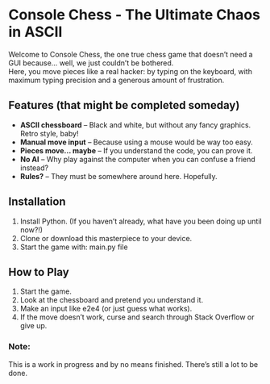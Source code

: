 # Console Chess - The Ultimate Chaos in ASCII

Welcome to Console Chess, the one true chess game that doesn’t need a GUI because… well, we just couldn’t be bothered.  
Here, you move pieces like a real hacker: by typing on the keyboard, with maximum typing precision and a generous amount of frustration.

## Features (that might be completed someday)
- **ASCII chessboard** – Black and white, but without any fancy graphics. Retro style, baby!  
- **Manual move input** – Because using a mouse would be way too easy.  
- **Pieces move... maybe** – If you understand the code, you can prove it.  
- **No AI** – Why play against the computer when you can confuse a friend instead?  
- **Rules?** – They must be somewhere around here. Hopefully.

## Installation
1. Install Python. (If you haven’t already, what have you been doing up until now?!)
2. Clone or download this masterpiece to your device.
3. Start the game with: main.py file
   
## How to Play
1. Start the game.
2. Look at the chessboard and pretend you understand it.
3. Make an input like e2e4 (or just guess what works).
4. If the move doesn’t work, curse and search through Stack Overflow or give up.

### Note: 
This is a work in progress and by no means finished. There’s still a lot to be done.
